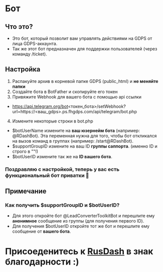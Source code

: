 # Бот

## Что это?

* Это бот, который позволит вам управлять действиями на GDPS от лица GDPS-аккаунта.
* Так же этот бот предназначен для поддержки пользователей (через команду /ticket).
## Настройка

1. Распакуйте архив в корневой папке GDPS (public_html) и __не меняйте папки__
2. Создайте бота в BotFather и скопируйте его токен
3. Привяжите Webhook для вашего бота с помощью api ссылки
* https://api.telegram.org/bot<токен_бота>/setWebhook?url=https://<ваш_gdps>.ps.fhgdps.com/api/telegram/bot.php
4. Измените некоторые строки в bot.php
* $botUserName измените на __ваш юзернейм бота__ (например: @RDashBot). Эта переменная нужна для того, чтобы бот откликался на вызов команд в группах (например: /start@RDashBot).
* $supportGroupID измените на ваш ID __группы саппорта__. (именно ID и строго в ""!)
* $botUserID измените так же на __ID вашего бота__.

### Поздравляю с настройкой, теперь у вас есть функциональный бот приватки 🎉

## Примечание
### Как получить $supportGroupID и $botUserID?
* Для этого откройте бот @LeadConverterToolkitBot и перешлите ему __анонимное__ сообщение из группы (для получения первого ID).
* Для получения $botUserID откройте тот же бот и перешлите ему сообщение от __вашего бота__.

# Присоеденитесь к [RusDash](https://t.me/RusDash) в знак благодарности :)